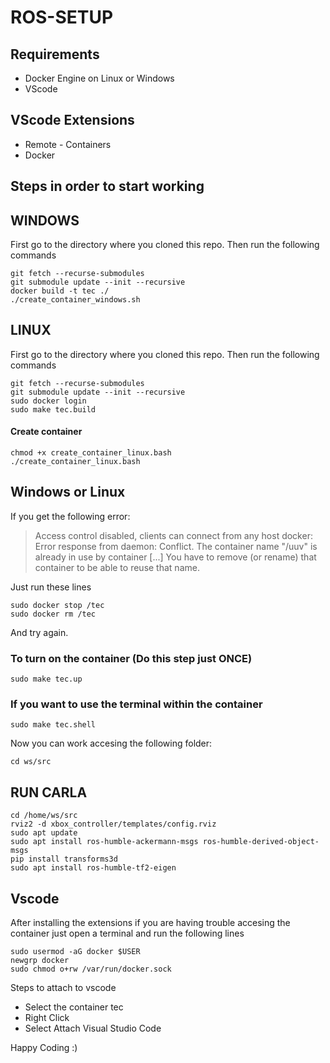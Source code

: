# ROS-SETUP

## Requirements ###

- Docker Engine on Linux or Windows
- VScode

## VScode Extensions ###

- Remote - Containers
- Docker


## Steps in order to start working ###
## WINDOWS ##
First go to the directory where you cloned this repo. Then run the following commands

```
git fetch --recurse-submodules
git submodule update --init --recursive
docker build -t tec ./
./create_container_windows.sh

```
## LINUX ##
First go to the directory where you cloned this repo. Then run the following commands

```
git fetch --recurse-submodules
git submodule update --init --recursive
sudo docker login
sudo make tec.build 
```

#### Create container

```
chmod +x create_container_linux.bash
./create_container_linux.bash
```
## Windows or Linux

If you get the following error:
> Access control disabled, clients can connect from any host
docker: Error response from daemon: Conflict. The container name "/uuv" is already in use by container [...] You have to remove (or rename) that container to be able to reuse that name.

Just run these lines

```
sudo docker stop /tec
sudo docker rm /tec
```
And try again.


### To turn on the container (Do this step just ONCE)

```
sudo make tec.up
```

### If you want to use the terminal within the container

```
sudo make tec.shell
```

Now you can work accesing the following folder:

```
cd ws/src
```
## RUN CARLA
```
cd /home/ws/src
rviz2 -d xbox_controller/templates/config.rviz 
sudo apt update
sudo apt install ros-humble-ackermann-msgs ros-humble-derived-object-msgs
pip install transforms3d
sudo apt install ros-humble-tf2-eigen
```

## Vscode

After installing the extensions if you are having trouble accesing the container just open a terminal and run the following lines

```
sudo usermod -aG docker $USER
newgrp docker
sudo chmod o+rw /var/run/docker.sock
```

Steps to attach to vscode

- Select the container tec
- Right Click
- Select Attach Visual Studio Code

Happy Coding :)
